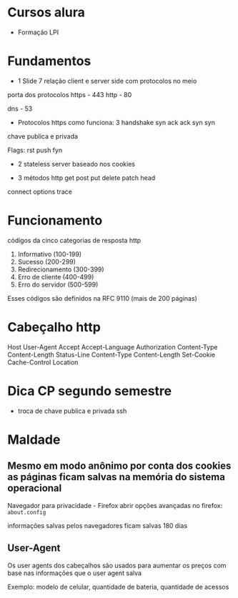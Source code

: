 
# Cursos alura

- Formação LPI

#  Fundamentos

- 1
Slide 7 relação client e server side com protocolos no meio

porta dos protocolos 
https - 443
http - 80

dns - 53

- Protocolos https
como funciona:
3 handshake
syn ack
ack syn
syn

chave publica e privada

Flags: 
rst
push
fyn

- 2
stateless server
baseado nos cookies

- 3
métodos http
get
post
put
delete
patch
head

connect
options
trace

# Funcionamento
códigos da cinco categorias de resposta http

1. Informativo (100-199)
2. Sucesso (200-299)
3. Redirecionamento (300-399)
4. Erro de cliente (400-499)
5. Erro do servidor (500-599)

Esses códigos são definidos na
RFC 9110 (mais de 200 páginas)

# Cabeçalho http

Host
User-Agent
Accept
Accept-Language
Authorization
Content-Type
Content-Length
Status-Line
Content-Type
Content-Length
Set-Cookie
Cache-Control
Location

# Dica CP segundo semestre

- troca de chave publica e privada ssh

# Maldade

## Mesmo em modo anônimo por conta dos cookies as páginas ficam salvas na memória do sistema operacional

Navegador para privacidade - Firefox
abrir opções avançadas no firefox:
``` about.config ```

informações salvas pelos navegadores ficam salvas 180 dias

## User-Agent 
Os user agents dos cabeçalhos são usados para aumentar os preços com base nas informações que o user agent salva

Exemplo: modelo de celular, quantidade de bateria, quantidade de acessos